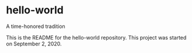 # hello-world
A time-honored tradition


This is the README for the hello-world repository.
This project was started on September 2, 2020.

